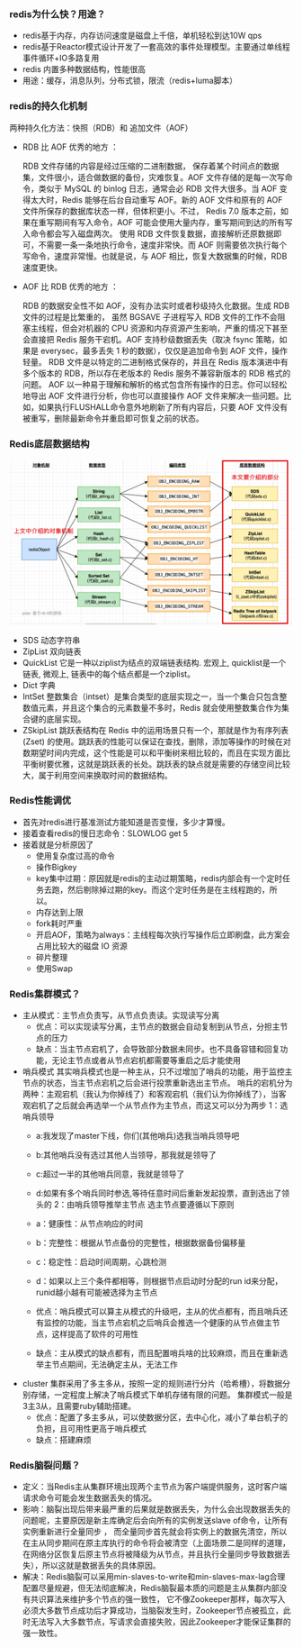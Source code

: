 ### redis为什么快？用途？
- redis基于内存，内存访问速度是磁盘上千倍，单机轻松到达10W qps
- redis基于Reactor模式设计开发了一套高效的事件处理模型。主要通过单线程事件循环+IO多路复用
- redis 内置多种数据结构，性能很高
- 用途：缓存，消息队列，分布式锁，限流（redis+luma脚本）
### redis的持久化机制
两种持久化方法：快照（RDB）和 追加文件（AOF）
- RDB 比 AOF 优秀的地方 ：

    RDB 文件存储的内容是经过压缩的二进制数据， 保存着某个时间点的数据集，文件很小，适合做数据的备份，灾难恢复。AOF 文件存储的是每一次写命令，类似于 MySQL 的 binlog 日志，通常会必 RDB 文件大很多。当 AOF 变得太大时，Redis 能够在后台自动重写 AOF。新的 AOF 文件和原有的 AOF 文件所保存的数据库状态一样，但体积更小。不过， Redis 7.0 版本之前，如果在重写期间有写入命令，AOF 可能会使用大量内存，重写期间到达的所有写入命令都会写入磁盘两次。
使用 RDB 文件恢复数据，直接解析还原数据即可，不需要一条一条地执行命令，速度非常快。而 AOF 则需要依次执行每个写命令，速度非常慢。也就是说，与 AOF 相比，恢复大数据集的时候，RDB 速度更快。
- AOF 比 RDB 优秀的地方 ：

    RDB 的数据安全性不如 AOF，没有办法实时或者秒级持久化数据。生成 RDB 文件的过程是比繁重的， 虽然 BGSAVE 子进程写入 RDB 文件的工作不会阻塞主线程，但会对机器的 CPU 资源和内存资源产生影响，严重的情况下甚至会直接把 Redis 服务干宕机。AOF 支持秒级数据丢失（取决 fsync 策略，如果是 everysec，最多丢失 1 秒的数据），仅仅是追加命令到 AOF 文件，操作轻量。
RDB 文件是以特定的二进制格式保存的，并且在 Redis 版本演进中有多个版本的 RDB，所以存在老版本的 Redis 服务不兼容新版本的 RDB 格式的问题。
AOF 以一种易于理解和解析的格式包含所有操作的日志。你可以轻松地导出 AOF 文件进行分析，你也可以直接操作 AOF 文件来解决一些问题。比如，如果执行FLUSHALL命令意外地刷新了所有内容后，只要 AOF 文件没有被重写，删除最新命令并重启即可恢复之前的状态。
### Redis底层数据结构
![img_1.png](img_1.png)
- SDS 动态字符串
- ZipList 双向链表
- QuickList 它是一种以ziplist为结点的双端链表结构. 宏观上, quicklist是一个链表, 微观上, 链表中的每个结点都是一个ziplist。
- Dict 字典
- IntSet 整数集合（intset）是集合类型的底层实现之一，当一个集合只包含整数值元素，并且这个集合的元素数量不多时，Redis 就会使用整数集合作为集合键的底层实现。
- ZSkipList 跳跃表结构在 Redis 中的运用场景只有一个，那就是作为有序列表 (Zset) 的使用。跳跃表的性能可以保证在查找，删除，添加等操作的时候在对数期望时间内完成，这个性能是可以和平衡树来相比较的，而且在实现方面比平衡树要优雅，这就是跳跃表的长处。跳跃表的缺点就是需要的存储空间比较大，属于利用空间来换取时间的数据结构。

### Redis性能调优
- 首先对redis进行基准测试方能知道是否变慢，多少才算慢。
- 接着查看redis的慢日志命令：SLOWLOG get 5
- 接着就是分析原因了
  - 使用复杂度过高的命令
  - 操作Bigkey
  - key集中过期：原因就是redis的主动过期策略，redis内部会有一个定时任务去跑，然后剔除掉过期的key。而这个定时任务是在主线程跑的，所以。
  - 内存达到上限
  - fork耗时严重
  - 开启AOF，策略为always：主线程每次执行写操作后立即刷盘，此方案会占用比较大的磁盘 IO 资源
  - 碎片整理
  - 使用Swap
### Redis集群模式？
  - 主从模式：主节点负责写，从节点负责读。实现读写分离
    - 优点：可以实现读写分离，主节点的数据会自动复制到从节点，分担主节点的压力
    - 缺点：当主节点宕机了，会导致部分数据未同步。也不具备容错和回复功能，无论主节点或者从节点宕机都需要等重启之后才能使用
  - 哨兵模式
   其实哨兵模式也是一种主从，只不过增加了哨兵的功能，用于监控主节点的状态，当主节点宕机之后会进行投票重新选出主节点。
  哨兵的宕机分为两种：主观宕机（我认为你掉线了）和客观宕机（我们认为你掉线了），当客观宕机了之后就会再选举一个从节点作为主节点，而这又可以分为两步
    1：选哨兵领导 
    - a:我发现了master下线，你们(其他哨兵)选我当哨兵领导吧 
    - b:其他哨兵没有选过其他人当领导，那我就是领导了 
    - c:超过一半的其他哨兵同意，我就是领导了 
    - d:如果有多个哨兵同时参选,等待任意时间后重新发起投票，直到选出了领头的
    2：由哨兵领导推举主节点
  选主节点要遵循以下原则 
    - a：健康性：从节点响应的时间 
    - b：完整性：根据从节点备份的完整性，根据数据备份偏移量 
    - c：稳定性：启动时间周期，心跳检测 
    - d：如果以上三个条件都相等，则根据节点启动时分配的run id来分配，runid越小越有可能被选择为主节点
    
    - 优点：哨兵模式可以算主从模式的升级吧，主从的优点都有，而且哨兵还有监控的功能，当主节点宕机之后哨兵会推选一个健康的从节点做主节点，这样提高了软件的可用性
    - 缺点：主从模式的缺点都有，而且配置哨兵啥的比较麻烦，而且在重新选举主节点期间，无法确定主从，无法工作
  - cluster
    集群采用了多主多从，按照一定的规则进行分片（哈希槽），将数据分别存储，一定程度上解决了哨兵模式下单机存储有限的问题。 集群模式一般是3主3从，且需要ruby辅助搭建。
    - 优点：配置了多主多从，可以使数据分区，去中心化，减小了单台机子的负担，且可用性更高于哨兵模式 
    - 缺点：搭建麻烦
### Redis脑裂问题？
  - 定义：当Redis主从集群环境出现两个主节点为客户端提供服务，这时客户端请求命令可能会发生数据丢失的情况。
  - 影响：脑裂出现后带来最严重的后果就是数据丢失，为什么会出现数据丢失的问题呢，主要原因是新主库确定后会向所有的实例发送slave of命令，让所有实例重新进行全量同步 ，
而全量同步首先就会将实例上的数据先清空，所以在主从同步期间在原主库执行的命令将会被清空（上面场景二是同样的道理，在网络分区恢复后原主节点将被降级为从节点，并且执行全量同步导致数据丢失），所以这就是数据丢失的具体原因。
  - 解决：Redis脑裂可以采用min-slaves-to-write和min-slaves-max-lag合理配置尽量规避，但无法彻底解决，Redis脑裂最本质的问题是主从集群内部没有共识算法来维护多个节点的强一致性，
它不像Zookeeper那样，每次写入必须大多数节点成功后才算成功，当脑裂发生时，Zookeeper节点被孤立，此时无法写入大多数节点，写请求会直接失败，因此Zookeeper才能保证集群的强一致性。